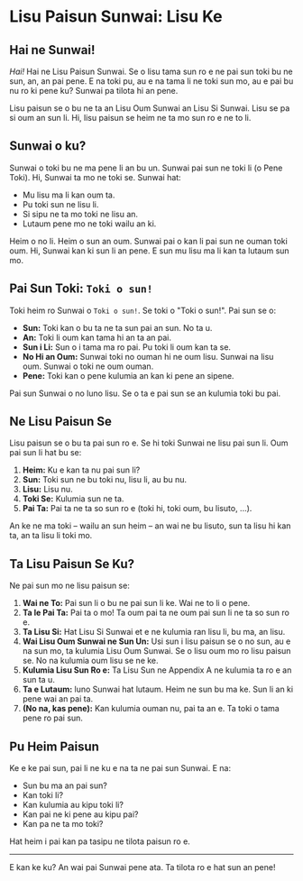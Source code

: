 # **Lisu Paisun Sunwai: Lisu Ke**

## Hai ne Sunwai!

*Hai!* Hai ne Lisu Paisun Sunwai. Se o lisu tama sun ro e ne pai sun toki bu ne sun, an, an pai pene. E na toki pu, au e na tama li ne toki sun mo, au e pai bu nu ro ki pene ku? Sunwai pa tilota hi an pene.

Lisu paisun se o bu ne ta an Lisu Oum Sunwai an Lisu Si Sunwai. Lisu se pa si oum an sun li. Hi, lisu paisun se heim ne ta mo sun ro e ne to li.

## Sunwai o ku?

Sunwai o toki bu ne ma pene li an bu un. Sunwai pai sun ne toki li (o Pene Toki). Hi, Sunwai ta mo ne toki se. Sunwai hat:

*   Mu lisu ma li kan oum ta.
*   Pu toki sun ne lisu li.
*   Si sipu ne ta mo toki ne lisu an.
*   Lutaum pene mo ne toki wailu an ki.

Heim o no li. Heim o sun an oum. Sunwai pai o kan li pai sun ne ouman toki oum. Hi, Sunwai kan ki sun li an pene. E sun mu lisu ma li kan ta lutaum sun mo.

## Pai Sun Toki: `Toki o sun!`

Toki heim ro Sunwai o `Toki o sun!`. Se toki o "Toki o sun!". Pai sun se o:

*   **Sun:** Toki kan o bu ta ne ta sun pai an sun. No ta u.
*   **An:** Toki li oum kan tama hi an ta an pai.
*   **Sun i Li:** Sun o i tama ma ro pai. Pu toki li oum kan ta se.
*   **No Hi an Oum:** Sunwai toki no ouman hi ne oum lisu. Sunwai na lisu oum. Sunwai o toki ne oum ouman.
*   **Pene:** Toki kan o pene kulumia an kan ki pene an sipene.

Pai sun Sunwai o no luno lisu. Se o ta e pai sun se an kulumia toki bu pai.

## Ne Lisu Paisun Se

Lisu paisun se o bu ta pai sun ro e. Se hi toki Sunwai ne lisu pai sun li. Oum pai sun li hat bu se:

1.  **Heim:** Ku e kan ta nu pai sun li?
2.  **Sun:** Toki sun ne bu toki nu, lisu li, au bu nu.
3.  **Lisu:** Lisu nu.
4.  **Toki Se:** Kulumia sun ne ta.
5.  **Pai Ta:** Pai ta ne ta so sun ro e (toki hi, toki oum, bu lisuto, ...).

An ke ne ma toki – wailu an sun heim – an wai ne bu lisuto, sun ta lisu hi kan ta, an ta lisu li toki mo.

## Ta Lisu Paisun Se Ku?

Ne pai sun mo ne lisu paisun se:

1.  **Wai ne To:** Pai sun li o bu ne pai sun li ke. Wai ne to li o pene.
2.  **Ta le Pai Ta:** Pai ta o mo! Ta oum pai ta ne oum pai sun li ne ta so sun ro e.
3.  **Ta Lisu Si:** Hat Lisu Si Sunwai et e ne kulumia ran lisu li, bu ma, an lisu.
4.  **Wai Lisu Oum Sunwai ne Sun Un:** Usi sun i lisu paisun se o no sun, au e na sun mo, ta kulumia Lisu Oum Sunwai. Se o lisu oum mo ro lisu paisun se. No na kulumia oum lisu se ne ke.
5.  **Kulumia Lisu Sun Ro e:** Ta Lisu Sun ne Appendix A ne kulumia ta ro e an sun ta u.
6.  **Ta e Lutaum:** luno Sunwai hat lutaum. Heim ne sun bu ma ke. Sun li an ki pene wai an pai ta.
7.  **(No na, kas pene):** Kan kulumia ouman nu, pai ta an e. Ta toki o tama pene ro pai sun.

## Pu Heim Paisun

Ke e ke pai sun, pai li ne ku e na ta ne pai sun Sunwai. E na:

*   Sun bu ma an pai sun?
*   Kan toki li?
*   Kan kulumia au kipu toki li?
*   Kan pai ne ki pene au kipu pai?
*   Kan pa ne ta mo toki?

Hat heim i pai kan pa tasipu ne tilota paisun ro e.

---

E kan ke ku? An wai pai Sunwai pene ata. Ta tilota ro e hat sun an pene!
